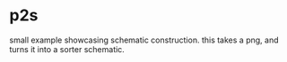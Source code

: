# p2s

small example showcasing schematic construction.
this takes a png, and turns it into a sorter schematic.